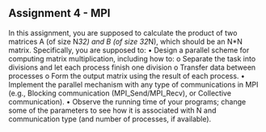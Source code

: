 ## Assignment 4 - MPI 

In this assignment, you are supposed to calculate the product of two matrices A (of size N*32) and B
(of size 32*N), which should be an N*N matrix. Specifically, you are supposed to:
• Design a parallel scheme for computing matrix multiplication, including how to:
o Separate the task into divisions and let each process finish one division
o Transfer data between processes
o Form the output matrix using the result of each process.
• Implement the parallel mechanism with any type of communications in MPI (e.g., Blocking
communication (MPI_Send/MPI_Recv), or Collective communication).
• Observe the running time of your programs; change some of the parameters to see how it is
associated with N and communication type (and number of processes, if available).
